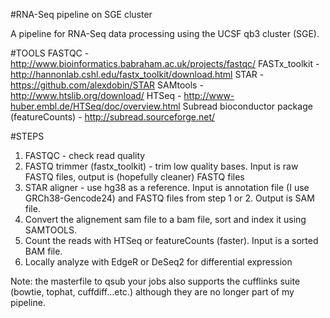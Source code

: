 #RNA-Seq pipeline on SGE cluster

A pipeline for RNA-Seq data processing using the UCSF qb3 cluster (SGE). 

#TOOLS
FASTQC - http://www.bioinformatics.babraham.ac.uk/projects/fastqc/
FASTx_toolkit - http://hannonlab.cshl.edu/fastx_toolkit/download.html
STAR - https://github.com/alexdobin/STAR
SAMtools - http://www.htslib.org/download/
HTSeq - http://www-huber.embl.de/HTSeq/doc/overview.html
Subread bioconductor package (featureCounts) - http://subread.sourceforge.net/ 

#STEPS

1. FASTQC - check read quality
2. FASTQ trimmer (fastx_toolkit) - trim low quality bases. Input is raw FASTQ files, output is (hopefully cleaner) FASTQ files
3. STAR aligner - use hg38 as a reference. Input is annotation file (I use GRCh38-Gencode24) and FASTQ files from step 1 or 2. Output is SAM file.
4. Convert the alignement sam file to a bam file, sort and index it using SAMTOOLS.
5. Count the reads with HTSeq or featureCounts (faster). Input is a sorted BAM file.
6. Locally analyze with EdgeR or DeSeq2 for differential expression


Note: the masterfile to qsub your jobs also supports the cufflinks suite (bowtie, tophat, cuffdiff...etc.) although they are no longer part of my pipeline.
